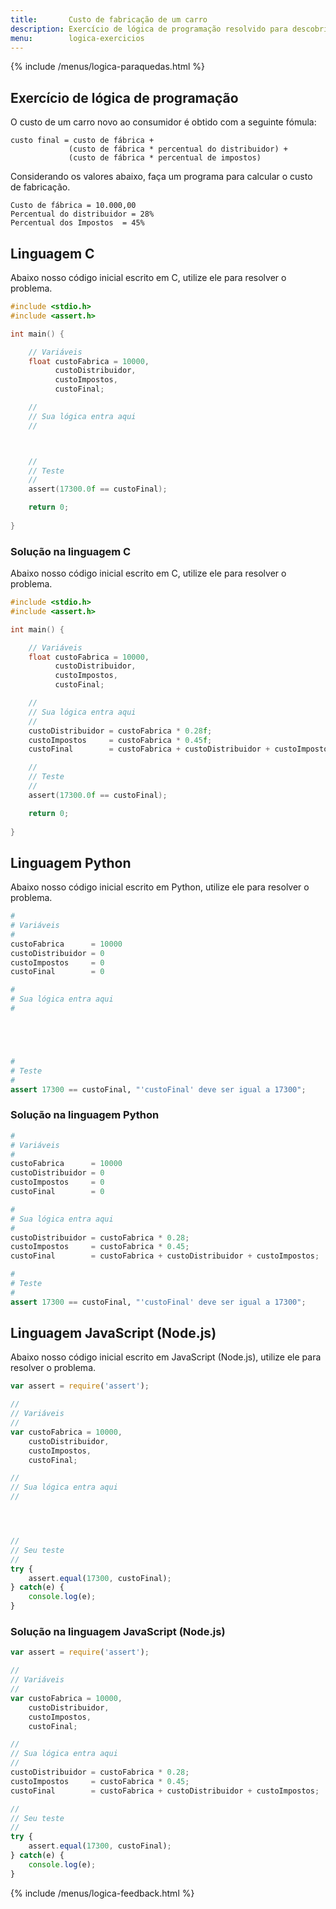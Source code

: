 ```yaml
---
title:       Custo de fabricação de um carro
description: Exercício de lógica de programação resolvido para descobrir o custo final de um carro.
menu:        logica-exercicios
---
```


{% include /menus/logica-paraquedas.html %}

Exercício de lógica de programação
---

O custo de um carro novo ao consumidor é obtido com a seguinte fómula:
  
    custo final = custo de fábrica +
			     (custo de fábrica * percentual do distribuidor) +
			     (custo de fábrica * percentual de impostos)

Considerando os valores abaixo, faça um programa para calcular o custo de fabricação.
 
    Custo de fábrica = 10.000,00
    Percentual do distribuidor = 28%
    Percentual dos Impostos  = 45%


Linguagem C
---

Abaixo nosso código inicial escrito em C, utilize ele para resolver o problema.

```c
#include <stdio.h>
#include <assert.h>

int main() {

    // Variáveis
    float custoFabrica = 10000,
          custoDistribuidor,
          custoImpostos,
          custoFinal;

    //
    // Sua lógica entra aqui
    //



    //
    // Teste
    //
    assert(17300.0f == custoFinal);

    return 0;
    
}
```


### Solução na linguagem C

Abaixo nosso código inicial escrito em C, utilize ele para resolver o problema.

```c
#include <stdio.h>
#include <assert.h>

int main() {

    // Variáveis
    float custoFabrica = 10000,
          custoDistribuidor,
          custoImpostos,
          custoFinal;

    //
    // Sua lógica entra aqui
    //
    custoDistribuidor = custoFabrica * 0.28f;
    custoImpostos     = custoFabrica * 0.45f;
    custoFinal        = custoFabrica + custoDistribuidor + custoImpostos;    

    //
    // Teste
    //
    assert(17300.0f == custoFinal);

    return 0;
    
}
```



Linguagem Python
---

Abaixo nosso código inicial escrito em Python, utilize ele para resolver o problema.

```python
#
# Variáveis
#
custoFabrica 	  = 10000
custoDistribuidor = 0
custoImpostos 	  = 0
custoFinal 		  = 0

#
# Sua lógica entra aqui
#





#
# Teste
#
assert 17300 == custoFinal, "'custoFinal' deve ser igual a 17300";
```


### Solução na linguagem Python

```python
#
# Variáveis
#
custoFabrica 	  = 10000
custoDistribuidor = 0
custoImpostos 	  = 0
custoFinal 		  = 0

#
# Sua lógica entra aqui
#
custoDistribuidor = custoFabrica * 0.28;
custoImpostos     = custoFabrica * 0.45;
custoFinal        = custoFabrica + custoDistribuidor + custoImpostos;

#
# Teste
#
assert 17300 == custoFinal, "'custoFinal' deve ser igual a 17300";
```



Linguagem JavaScript (Node.js)
---

Abaixo nosso código inicial escrito em JavaScript (Node.js), utilize ele para resolver o problema.


```javascript
var assert = require('assert');

//
// Variáveis
//
var custoFabrica = 10000,
    custoDistribuidor,
    custoImpostos,
    custoFinal;

//
// Sua lógica entra aqui
//




//
// Seu teste
//
try {
    assert.equal(17300, custoFinal);
} catch(e) {
    console.log(e);
}

```


### Solução na linguagem JavaScript (Node.js)


```javascript
var assert = require('assert');

//
// Variáveis
//
var custoFabrica = 10000,
    custoDistribuidor,
    custoImpostos,
    custoFinal;

//
// Sua lógica entra aqui
//
custoDistribuidor = custoFabrica * 0.28;
custoImpostos     = custoFabrica * 0.45;
custoFinal        = custoFabrica + custoDistribuidor + custoImpostos; 

//
// Seu teste
//
try {
    assert.equal(17300, custoFinal);
} catch(e) {
    console.log(e);
}

```

{% include /menus/logica-feedback.html %}